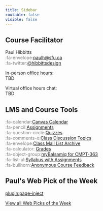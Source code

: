 ```yaml
---
title: Sidebar
routable: false
visible: false
---
```


## Course Facilitator
Paul Hibbitts  
<span style="color:grey">:fa-envelope:</span><a href="mailto:&#112;&#97;&#117;&#108;&#104;&#64;&#115;&#102;&#117;&#46;&#99;&#97;">&#112;&#97;&#117;&#108;&#104;&#64;&#115;&#102;&#117;&#46;&#99;&#97;
</a>   
<span style="color:grey">:fa-twitter:</span>[@hibbittsdesign](https://twitter.com/hibbittsdesign)  

In-person office hours:  
TBD

Virtual office hours chat:  
TBD

## LMS and Course Tools
<span style="color:grey">:fa-calendar:</span>[Canvas Calendar](https://canvas.sfu.ca/calendar#view_name=month&view_start=2019-01-18)  
<span style="color:grey">:fa-pencil:</span>[Assignments](https://canvas.sfu.ca/courses/44038/assignments)  
<span style="color:grey">:fa-question-circle:</span>[Quizzes](https://canvas.sfu.ca/courses/44038/quizzes)  
<span style="color:grey">:fa-comments-o:</span>[Class Discussion Topics](https://canvas.sfu.ca/courses/44038/discussion_topics)   
<span style="color:grey">:fa-envelope:</span>[Class Mail List Archive](http://www.cs.sfu.ca/CourseCentral/Hypermail/cmpt-363/)   
<span style="color:grey">:fa-calculator:</span> [Grades](https://canvas.sfu.ca/courses/44038/gradebook)  
<span style="color:grey">:fa-object-group:</span>[myBalsamiq for CMPT-363](https://cmpt-363.mybalsamiq.com/)  
<span style="color:grey">:fa-list-ul:</span>[Syllabus with Assignments](https://canvas.sfu.ca/courses/44038/assignments/syllabus)  
<span style="color:grey">:fa-bullhorn:</span>[Anonymous Course Feedback](https://oet.sandcats.io/shared/a04-FluD9JOX-jTDqgsLPd8fu3JFiN4-u1YKZ5pp6U4)  

## Paul's Web Pick of the Week
[plugin:page-inject](/192/web-picks-of-the-week/latest)

[View all Web Picks of the Week](/192/web-picks-of-the-week)
